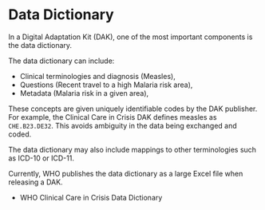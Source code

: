 # Data Dictionary

In a Digital Adaptation Kit (DAK), one of the most important components is the data dictionary.

The data dictionary can include:

- Clinical terminologies and diagnosis (Measles),
- Questions (Recent travel to a high Malaria risk area),
- Metadata (Malaria risk in a given area),

These concepts are given uniquely identifiable codes by the DAK publisher. For example, the Clinical Care in Crisis DAK defines measles as `CHE.B23.DE32`. This avoids ambiguity in the data being exchanged and coded.

The data dictionary may also include mappings to other terminologies such as ICD-10 or ICD-11.

Currently, WHO publishes the data dictionary as a large Excel file when releasing a DAK.

- WHO Clinical Care in Crisis Data Dictionary
